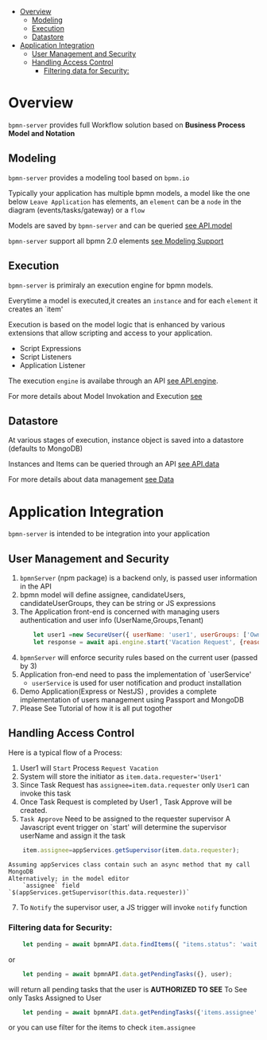 

<!-- toc -->

- [Overview](#overview)
  - [Modeling](#modeling)
  - [Execution](#execution)
  - [Datastore](#datastore)
- [Application Integration](#application-integration)
  - [User Management and Security](#user-management-and-security)
  - [Handling Access Control](#handling-access-control)
    - [Filtering data for Security:](#filtering-data-for-security)

<!-- tocstop -->

# Overview

`bpmn-server` provides full Workflow solution based on **Business Process Model and Notation**

## Modeling
`bpmn-server` provides a modeling tool based on `bpmn.io`

Typically your application has multiple bpmn models, a model like the one below `Leave Application` has elements, an `element` can be a `node` in the diagram (events/tasks/gateway) or a  `flow`

Models are saved by `bpmn-server` and can be queried [see API.model](api/interfaces/IAPIModel)

`bpmn-server` support all bpmn 2.0 elements [see Modeling Support]()

## Execution
`bpmn-server` is primiraly an execution engine for bpmn models.

Everytime a model is executed,it creates an `instance` and for each `element` it creates an `item'

Execution is based on the model logic that is enhanced by various extensions that allow scripting and access to your application.

- Script Expressions
- Script Listeners
- Application Listener

The execution `engine` is availabe through an API [see API.engine](api/interfaces/IAPIEngine).

For more details about Model Invokation and Execution [see](invokationExecution.md)

## Datastore

At various stages of execution, instance object is saved into a datastore (defaults to MongoDB)

Instances and Items can be queried through an API [see API.data](api/interfaces/IAPIData)

For more details about data management [see Data]()

# Application Integration

`bpmn-server` is intended to be integration into your application

## User Management and Security

1. `bpmnServer` (npm package) is a backend only, is passed user information in the API
2. bpmn model will define assignee, candidateUsers, candidateUserGroups, they can be string or JS expressions
3. The Application front-end is concerned with managing users authentication and user info (UserName,Groups,Tenant)
```js
       let user1 =new SecureUser({ userName: 'user1', userGroups: ['Owner', 'Others']});
       let response = await api.engine.start('Vacation Request', {reason:'I like it',type:'Vacation'}, user1);
``` 
4. `bpmnServer` will enforce security rules based on the current user (passed by 3)
5. Application fron-end need to pass the implementation of `userService' 
   - `userService` is used for user notification and product installation
6. Demo Application(Express or NestJS) , provides a complete implementation of users management using Passport and MongoDB
7. Please See Tutorial of how it is all put togother

## Handling Access Control

Here is a typical flow of a Process:

1. User1 will `Start` Process `Request Vacation`
2. System will store the initiator as `item.data.requester='User1'` 
3. Since Task Request has `assignee=item.data.requester` only `User1` can invoke this task
4. Once Task Request is completed by User1 , Task Approve will be created.
5. `Task Approve` Need to be assigned to the requester supervisor
    A Javascript event trigger on `start' will determine the supervisor userName and assign it the task
```js
    item.assignee=appServices.getSupervisor(item.data.requester);
```
    Assuming appServices class contain such an async method that my call MongoDB
    Alternatively; in the model editor 
        `assignee` field `$(appServices.getSupervisor(this.data.requester))`

7. To `Notify` the supervisor user, a JS trigger will invoke `notify` function

### Filtering data for Security:
```js
    let pending = await bpmnAPI.data.findItems({ "items.status": 'wait', "items.type": 'bpmn:UserTask' }, user); 
```
or
```js
    let pending = await bpmnAPI.data.getPendingTasks({}, user); 

```
will return all pending tasks that the user is **AUTHORIZED TO SEE** 
To See only Tasks Assigned to User
```js
    let pending = await bpmnAPI.data.getPendingTasks({'items.assignee':user.userName},user); 
```
or you can use filter for the items to check `item.assignee`
